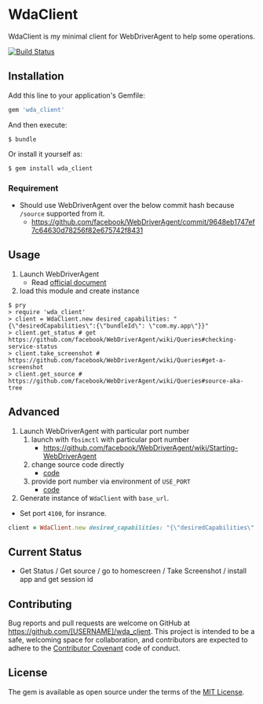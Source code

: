 # WdaClient

WdaClient is my minimal client for WebDriverAgent to help some operations.

[![Build Status](https://travis-ci.org/KazuCocoa/wda_client.svg?branch=master)](https://travis-ci.org/KazuCocoa/wda_client)

## Installation

Add this line to your application's Gemfile:

```ruby
gem 'wda_client'
```

And then execute:

    $ bundle

Or install it yourself as:

    $ gem install wda_client

### Requirement
- Should use WebDriverAgent over the below commit hash because `/source` supported from it.
    - https://github.com/facebook/WebDriverAgent/commit/9648eb1747ef7c64630d78256f82e675742f8431

## Usage

1. Launch WebDriverAgent
    - Read [official document](https://github.com/facebook/WebDriverAgent)
2. load this module and create instance
```
$ pry
> require 'wda_client'
> client = WdaClient.new desired_capabilities: "{\"desiredCapabilities\":{\"bundleId\": \"com.my.app\"}}"
> client.get_status # get https://github.com/facebook/WebDriverAgent/wiki/Queries#checking-service-status
> client.take_screenshot # https://github.com/facebook/WebDriverAgent/wiki/Queries#get-a-screenshot
> client.get_source # https://github.com/facebook/WebDriverAgent/wiki/Queries#source-aka-tree
```

## Advanced
1. Launch WebDriverAgent with particular port number
    1. launch with `fbsimctl` with particular port number
        - https://github.com/facebook/WebDriverAgent/wiki/Starting-WebDriverAgent
    2. change source code directly
        - [code](https://github.com/facebook/WebDriverAgent/blob/4addbcd4a3d9e5ec6241ac4ad3830227f2f4ccd4/WebDriverAgentLib/Utilities/FBConfiguration.m#L16)
    3. provide port number via environment of `USE_PORT`
        - [code](https://github.com/facebook/WebDriverAgent/blob/4addbcd4a3d9e5ec6241ac4ad3830227f2f4ccd4/WebDriverAgentLib/Utilities/FBConfiguration.m#L36)
2. Generate instance of `WdaClient` with `base_url`.
- Set port `4100`, for insrance.

```ruby
client = WdaClient.new desired_capabilities: "{\"desiredCapabilities\":{\"bundleId\": \"com.my.app\"}}", base_url: 'http://localhost:4100'
```

## Current Status

- Get Status / Get source / go to homescreen / Take Screenshot / install app and get session id

## Contributing

Bug reports and pull requests are welcome on GitHub at https://github.com/[USERNAME]/wda_client. This project is intended to be a safe, welcoming space for collaboration, and contributors are expected to adhere to the [Contributor Covenant](http://contributor-covenant.org) code of conduct.

## License

The gem is available as open source under the terms of the [MIT License](http://opensource.org/licenses/MIT).
